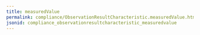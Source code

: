 ```yaml
---
title: measuredValue
permalink: compliance/ObservationResultCharacteristic.measuredValue.html
jsonid: compliance_observationresultcharacteristic_measuredvalue
---
```

